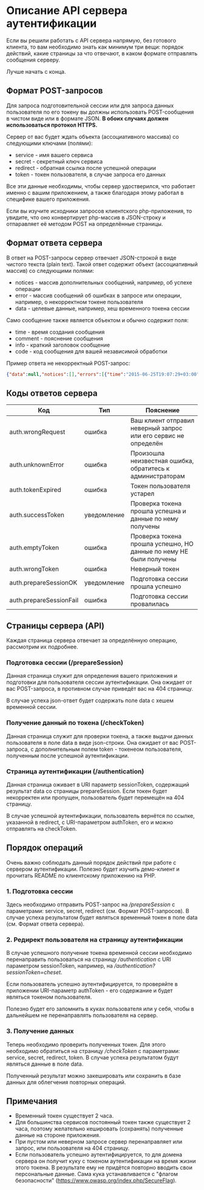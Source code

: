 # Описание API сервера аутентификации #

Если вы решили работать с API сервера напрямую, без готового клиента, то вам необходимо знать как минимум три вещи: порядок действий, какие страницы за что отвечают, в каком формате отправлять сообщения серверу.

Лучше начать с конца.

## Формат POST-запросов ##

Для запроса подготовительной сессии или для запроса данных пользователя по его токену вы должны использовать POST-сообщения в чистом виде или в формате JSON.
**В обоих случаях должен использоваться протокол HTTPS.**

Сервер от вас будет ждать объекта (ассоциативного массива) со следующими ключами (полями):

* service - имя вашего сервиса
* secret - секретный ключ сервиса
* redirect - обратная ссылка после успешной операции
* token - токен пользователя, в случае запроса его данных

Все эти данные необходимы, чтобы сервер удостверился, что работает именно с вашим приложением, а также благодаря этому работал в специфике вашего приложения.

Если вы изучите исходники запросов клиентского php-приложения, то увидите, что оно конвертирует php-массив в JSON-строку и отпаравляет её методом POST на определённые страницы.

## Формат ответа сервера ##

В ответ на POST-запросы сервер отвечает JSON-строкой в виде чистого текста (plain text).
Такой ответ содержит объект (ассоциативный массив) со следующими полями:

* notices - массив дополнительных сообщений, например, об успехе операции
* error - массив сообщений об ошибках в запросе или операции, например, о некорректном токене пользователя
* data - целевые данные, например, хеш временного токена сессии

Само сообщение также является объектом и обычно содержит поля:

* time - время создания сообщения
* comment - пояснение сообщения
* info - краткий заголовок сообщение
* code - код сообщения для вашей независимой обработки

Пример ответа не некорректный POST-запрос:
~~~~json
{"data":null,"notices":[],"errors":[{"time":"2015-06-25T19:07:29+03:00","comment":"Клиент отправил неверный запрос, или сервис клиента не существует.","info":"Неверный запрос клиента","code":"auth.wrongRequst"}]}
~~~~

## Коды ответов сервера ##

Код                     | Тип         | Пояснение
----------------------- | ----------- | ----------------------------------------------------------------------
auth.wrongRequest       | ошибка      | Ваш клиент отправил неверный запрос или его сервис не определён
auth.unknownError       | ошибка      | Произошла неизвестная ошибка, обратитесь к администраторам
auth.tokenExpired       | ошибка      | Токен пользователя устарел
auth.successToken       | уведомление | Проверка токена прошла успешна и данные по нему получены
auth.emptyToken         | ошибка      | Проверка токена прошла успешно, НО данные по нему НЕ были получены
auth.wrongToken         | ошибка      | Неверный токен
auth.prepareSessionOK   | уведомление | Подготовка сессии прошла успешно
auth.prepareSessionFail | ошибка      | Подготовка сессии провалилась

## Страницы сервера (API) ##

Каждая страница сервера отвечает за определённую операцию, рассмотрим их подробнее.

### Подготовка сессии (/prepareSession) ###

Данная страница служит для определения вашего приложения и подготовки для пользователя сессии аутентификации.
Она ожидает от вас POST-запроса, в противном случае приведёт вас на 404 страницу.

В случае успеха json-ответ будет содержать поле data с хешем временной сессии.

### Получение данный по токена (/checkToken) ###

Данная страница служит для проверки токена, а также выдачи данных пользователя в поле data в виде json-строки.
Она ожидает от вас POST-запроса, с дополнительным полем token - токенеом пользователя, полученным после успешной аутентификации.

### Страница аутентификации (/authentication) ###

Данная страница оживает в URI параметр sessionToken, содержащий результат data со страницы prepareSession.
Если токен будет некорректен или пропущен, пользователь будет перемещён на 404 страницу.

В случае успешной аутентификации, пользователь вернётся по ссылке, указанной в redirect, с URI-параметром authToken, его и можно отправлять на checkToken.

## Порядок операций ##

Очень важно соблюдать данный порядок действий при работе с сервером аутентификации.
Полезно будет изучить демо-клиент и прочитать README по клиентскому приложению на PHP.

### 1. Подготовка сессии ###

Здесь необходимо отправить POST-запрос на */prepareSession* с параметрами: service, secret, redirect (см. Формат POST-запросов).
В случае успеха результатом будет являться временный токен в поле data (см. Формат ответа сервера).

### 2. Редирект пользователя на страницу аутентификации ###

В случае успешного получение токена временной сессии необходимо перенаправить пользоваться на страницу */authentication* с URI параметром sessionToken, например, на */authentication?sessionToken=cheset*.

Если пользователь успешно аутентифицируется, то проверяйте в приложении URI-параметр authToken - его содержание и будет являться токеном пользователя.

Полезно будет его запомнить в куках пользователя или у себя, чтобы в дальнейшем не перенаправлять пользователя на сервер.

### 3. Получение данных ###

Теперь необходимо проверить полученных токен. Для этого необходимо обратиться на страницу */checkToken* с параметрами: service, secret, redirect, token.
В случае успеха результатом будут являться данные в поле data.

Полученный результат можно закешировать или сохранить в базе данных для облегчения повторных операций.

## Примечания ##

* Временный токен существует 2 часа.
* Для большинства сервисов постоянный токен также существует 2 часа, поэтому желательно кешировать (сохранять) полученные данные на стороне приложения.
* При пустом или неверном запросе сервер перенаправляет или запрос, или пользователя на 404 страницу.
* Если пользователь успешно аутентифицируется, то для домена сервера он получит куку с токеном аутентификации на время жизни этого токена. В результате ему не придётся повторно вводить свои персональные данные. Сама кука устанавливается с "флагом безопасности" (https://www.owasp.org/index.php/SecureFlag).